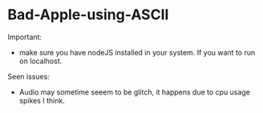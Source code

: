 # Bad-Apple-using-ASCII
Important:
- make sure you have nodeJS installed in your system. If you want to run on localhost.

Seen issues:
- Audio may sometime seeem to be glitch, it happens due to cpu usage spikes I think.
